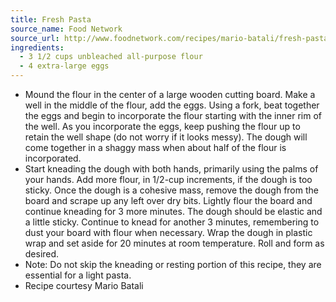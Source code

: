 ```yaml
---
title: Fresh Pasta
source_name: Food Network
source_url: http://www.foodnetwork.com/recipes/mario-batali/fresh-pasta-recipe.html
ingredients:
  - 3 1/2 cups unbleached all-purpose flour
  - 4 extra-large eggs
---
```


* Mound the flour in the center of a large wooden cutting board. Make a well in the middle of the flour, add the eggs. Using a fork, beat together the eggs and begin to incorporate the flour starting with the inner rim of the well. As you incorporate the eggs, keep pushing the flour up to retain the well shape (do not worry if it looks messy). The dough will come together in a shaggy mass when about half of the flour is incorporated.
* Start kneading the dough with both hands, primarily using the palms of your hands. Add more flour, in 1/2-cup increments, if the dough is too sticky. Once the dough is a cohesive mass, remove the dough from the board and scrape up any left over dry bits. Lightly flour the board and continue kneading for 3 more minutes. The dough should be elastic and a little sticky. Continue to knead for another 3 minutes, remembering to dust your board with flour when necessary. Wrap the dough in plastic wrap and set aside for 20 minutes at room temperature. Roll and form as desired.
* Note: Do not skip the kneading or resting portion of this recipe, they are essential for a light pasta.
* Recipe courtesy Mario Batali
